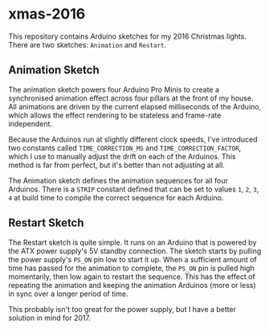 # xmas-2016
This repository contains Arduino sketches for my 2016 Christmas lights. There are two sketches: `Animation` and `Restart`.

## Animation Sketch
The animation sketch powers four Arduino Pro Minis to create a synchronised animation effect across four pillars at the front of my house.
All animations are driven by the current elapsed milliseconds of the Arduino, which allows the effect rendering to be stateless and frame-rate independent.

Because the Arduinos run at slightly different clock speeds, I've introduced two constants called `TIME_CORRECTION_MS` and `TIME_CORRECTION_FACTOR`,
which I use to manually adjust the drift on each of the Arduinos. This method is far from perfect, but it's better than not adjusting at all.

The Animation sketch defines the animation sequences for all four Arduinos. There is a `STRIP` constant defined that can be set to values `1`, `2`, `3`, `4`
at build time to compile the correct sequence for each Arduino.

## Restart Sketch
The Restart sketch is quite simple. It runs on an Arduino that is powered by the ATX power supply's 5V standby connection.
The sketch starts by pulling the power supply's `PS_ON` pin low to start it up.
When a sufficient amount of time has passed for the animation to complete, the `PS_ON` pin is pulled high momentarily, then low again to restart the sequence.
This has the effect of repeating the animation and keeping the animation Arduinos (more or less) in sync over a longer period of time.

This probably isn't too great for the power supply, but I have a better solution in mind for 2017.
